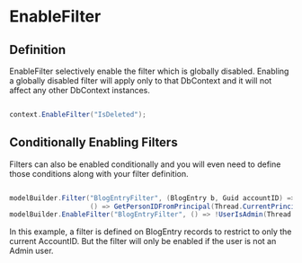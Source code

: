 # EnableFilter

## Definition

EnableFilter selectively enable the filter which is globally disabled. Enabling a globally disabled filter will apply only to that DbContext and it will not affect any other DbContext instances.


```csharp

context.EnableFilter("IsDeleted");

```

## Conditionally Enabling Filters

Filters can also be enabled conditionally and you will even need to define those conditions along with your filter definition.


```csharp

modelBuilder.Filter("BlogEntryFilter", (BlogEntry b, Guid accountID) => (b.AccountID == accountID), 
                    () => GetPersonIDFromPrincipal(Thread.CurrentPrincipal));
modelBuilder.EnableFilter("BlogEntryFilter", () => !UserIsAdmin(Thread.CurrentPrincipal));

```

In this example, a filter is defined on BlogEntry records to restrict to only the current AccountID. But the filter will only be enabled if the user is not an Admin user.


